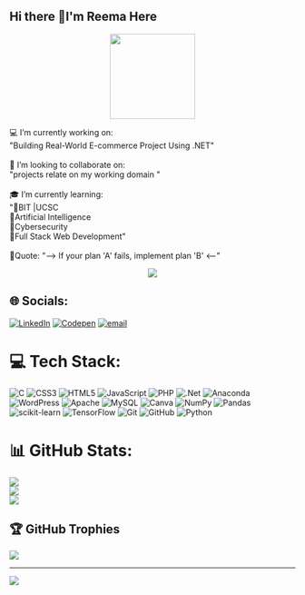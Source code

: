 ## Hi there 👋I'm Reema Here
<div align="center">
  <img height="150" src="https://media4.giphy.com/media/v1.Y2lkPTc5MGI3NjExN2luM2RoYjIxOGFtandwa2NwYmh1cXZpZjN5NnRqaTRrdTU4emQ2diZlcD12MV9pbnRlcm5hbF9naWZfYnlfaWQmY3Q9cw/WPzXwGe3zvnTINvmT5/giphy.gif"  />
</div>

💻 I’m currently working on:<br>"Building Real-World E-commerce Project Using .NET"<br><br>🎀 I’m looking to collaborate on:<br>"projects relate on my working domain "<br><br>🎓 I’m currently learning:<br>"🔸BIT |UCSC<br>🔸Artificial Intelligence<br>🔸Cybersecurity<br>🔸Full Stack Web Development"<br><br>🌼Quote: "--> If your plan 'A' fails, implement plan 'B' <--"

<div align="center">
  <img src="https://visitor-badge.laobi.icu/badge?page_id=ReemaRifaideen.ReemaRifaideen&"  />
</div>

## 🌐 Socials:
[![LinkedIn](https://img.shields.io/badge/LinkedIn-%230077B5.svg?logo=linkedin&logoColor=white)](https://linkedin.com/in/http://linkedin.com/in/reema-rifaideen-7a580b33b) [![Codepen](https://img.shields.io/badge/Codepen-000000?logo=codepen&logoColor=white)](https://codepen.io/https://codepen.io/0824/) [![email](https://img.shields.io/badge/Email-D14836?logo=gmail&logoColor=white)](mailto:reemarifaideen.it@gmail.com) 

# 💻 Tech Stack:
![C](https://img.shields.io/badge/c-%2300599C.svg?style=for-the-badge&logo=c&logoColor=white) ![CSS3](https://img.shields.io/badge/css3-%231572B6.svg?style=for-the-badge&logo=css3&logoColor=white) ![HTML5](https://img.shields.io/badge/html5-%23E34F26.svg?style=for-the-badge&logo=html5&logoColor=white) ![JavaScript](https://img.shields.io/badge/javascript-%23323330.svg?style=for-the-badge&logo=javascript&logoColor=%23F7DF1E) ![PHP](https://img.shields.io/badge/php-%23777BB4.svg?style=for-the-badge&logo=php&logoColor=white) ![.Net](https://img.shields.io/badge/.NET-5C2D91?style=for-the-badge&logo=.net&logoColor=white) ![Anaconda](https://img.shields.io/badge/Anaconda-%2344A833.svg?style=for-the-badge&logo=anaconda&logoColor=white) ![WordPress](https://img.shields.io/badge/WordPress-%23117AC9.svg?style=for-the-badge&logo=WordPress&logoColor=white) ![Apache](https://img.shields.io/badge/apache-%23D42029.svg?style=for-the-badge&logo=apache&logoColor=white) ![MySQL](https://img.shields.io/badge/mysql-4479A1.svg?style=for-the-badge&logo=mysql&logoColor=white) ![Canva](https://img.shields.io/badge/Canva-%2300C4CC.svg?style=for-the-badge&logo=Canva&logoColor=white) ![NumPy](https://img.shields.io/badge/numpy-%23013243.svg?style=for-the-badge&logo=numpy&logoColor=white) ![Pandas](https://img.shields.io/badge/pandas-%23150458.svg?style=for-the-badge&logo=pandas&logoColor=white) ![scikit-learn](https://img.shields.io/badge/scikit--learn-%23F7931E.svg?style=for-the-badge&logo=scikit-learn&logoColor=white) ![TensorFlow](https://img.shields.io/badge/TensorFlow-%23FF6F00.svg?style=for-the-badge&logo=TensorFlow&logoColor=white) ![Git](https://img.shields.io/badge/git-%23F05033.svg?style=for-the-badge&logo=git&logoColor=white) ![GitHub](https://img.shields.io/badge/github-%23121011.svg?style=for-the-badge&logo=github&logoColor=white) ![Python](https://img.shields.io/badge/python-3670A0?style=for-the-badge&logo=python&logoColor=ffdd54)
# 📊 GitHub Stats:
![](https://github-readme-stats.vercel.app/api?username=ReemaRifaideen&theme=rose&hide_border=false&include_all_commits=false&count_private=false)<br/>
![](https://nirzak-streak-stats.vercel.app/?user=ReemaRifaideen&theme=rose&hide_border=false)<br/>
![](https://github-readme-stats.vercel.app/api/top-langs/?username=ReemaRifaideen&theme=rose&hide_border=false&include_all_commits=false&count_private=false&layout=compact)

## 🏆 GitHub Trophies
![](https://github-profile-trophy.vercel.app/?username=ReemaRifaideen&theme=neon&no-frame=false&no-bg=false&margin-w=4)

---
[![](https://visitcount.itsvg.in/api?id=ReemaRifaideen&icon=6&color=10)](https://visitcount.itsvg.in)

<!-- Proudly created with GPRM ( https://gprm.itsvg.in ) -->

